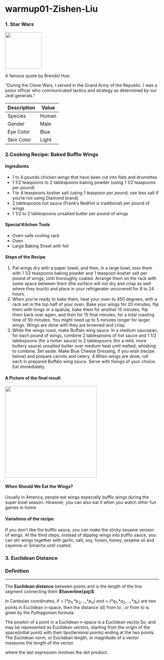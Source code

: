 warmup01-Zishen-Liu
================

### 1. Star Wars

<img src="https://vignette.wikia.nocookie.net/starwars/images/f/f4/Brendol_Hux.png/revision/latest?cb=20180521200250"  width="120" height="120">

A famous quote by Brendol Hux:

"During the Clone Wars, I served in the Grand Army of the Republic. I was a junior officer who communicated tactics and strategy as determined by our Jedi generals."

| Description | Value |
|-------------|-------|
| Species     | Human |
| Gender      | Male  |
| Eye Color   | Blue  |
| Skin Color  | Light |

### 2.Cooking Recipe: Baked Bufflo Wings

#### Ingredients

-   1 to 4 pounds chicken wings that have been cut into flats and drumettes
-   1 1/2 teaspoons to 2 tablespoons baking powder (using 1 1/2 teaspoons per pound)
-   1 to 4 teaspoons kosher salt (using 1 teaspoon per pound; use less salt if you’re not using Diamond brand)
-   2 tablespoons hot sauce (Frank’s RedHot is traditional) per pound of wings
-   1 1/2 to 2 tablespoons unsalted butter per pound of wings

#### Special Kitchen Tools

-   Oven-safe cooling rack
-   Oven
-   Large Baking Sheet with foil

#### Steps of the Recipe

1.  Pat wings dry with a paper towel, and then, in a large bowl, toss them with 1 1/2 teaspoons baking powder and 1 teaspoon kosher salt per pound of wings, until thoroughly coated. Arrange them on the rack with some space between them (the surface will not dry and crisp as well where they touch) and place in your refrigerator uncovered for 8 to 24 hours.
2.  When you’re ready to bake them, heat your oven to 450 degrees, with a rack set in the top half of your oven. Bake your wings for 20 minutes, flip them with tongs or a spatula, bake them for another 15 minutes, flip them back over again, and then for 15 final minutes, for a total roasting time of 50 minutes. You might need up to 5 minutes longer for larger wings. Wings are done with they are browned and crisp.
3.  While the wings roast, make Buffalo wing sauce. In a medium saucepan, for each pound of wings, combine 2 tablespoons of hot sauce and 1 1/2 tablespoons (for a hotter sauce) to 2 tablespoons (for a mild, more buttery sauce) unsalted butter over medium heat until melted, whisking to combine. Set aside. Make Blue Cheese Dressing, if you wish (recipe below) and prepare carrots and celery. 4.When wings are done, roll each in prepared Buffalo wing sauce. Serve with fixings of your choice. Eat immediately.

#### A Picture of the final result

<img src="https://smittenkitchendotcom.files.wordpress.com/2019/01/oven-baked-buffalo-wings.jpg?w=1500"  width="300" height="300">

#### When Should We Eat the Wings?

Usually in America, people eat wings especially bufflo wings during the super bowl season. However, you can also eat it when you watch other fun games in home.

#### Variations of the recipe

If you don't like the bufflo sauce, you can make the sticky sesame version of wings. At the third steps, instead of dipping wings into bufflo sauce, you can stir wings together with garlic, salt, soy, hoisin, honey, sesame oil and cayenne or Sriracha until coated.

### 3. Euclidean Distance

### Definition

------------------------------------------------------------------------

The **Euclidean distance** between points and is the length of the line segment connecting them **$\\overline{pq}$**.

In Cartesian coordinates, if = (**p*<sub>1</sub>*,**p*<sub>2</sub>*,...,**p*<sub>*n*</sub>*) and = (**q*<sub>1</sub>*,**q*<sub>2</sub>*,...,**q*<sub>*n*</sub>*) are two points in Euclidean n-space, then the distance (d) from to , or from to is given by the Pythagorean formula:

The positon of a point in a Euclidean n-space is a Euclidean vector.So, and may be represented as Euclidean vectors, starting from the origin of the space(initial point) with their tips(terminal points) ending at the two points. The Euclidean norm, or Euclidean length, or magnitude of a vector measures the length of the vector.

where the last expression involves the dot product.
